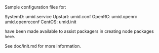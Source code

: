 Sample configuration files for:

SystemD: umid.service
Upstart: umid.conf
OpenRC:  umid.openrc
         umid.openrcconf
CentOS:  umid.init

have been made available to assist packagers in creating node packages here.

See doc/init.md for more information.
